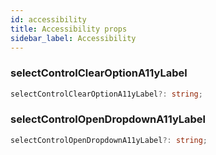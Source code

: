 ```yaml
---
id: accessibility
title: Accessibility props
sidebar_label: Accessibility
---
```


### selectControlClearOptionA11yLabel
```typescript jsx
selectControlClearOptionA11yLabel?: string;
```

### selectControlOpenDropdownA11yLabel
```typescript jsx
selectControlOpenDropdownA11yLabel?: string;
```
